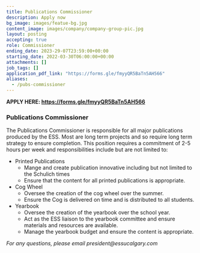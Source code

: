 ```yaml
---
title: Publications Commissioner
description: Apply now
bg_image: images/featue-bg.jpg
content_image: images/company/company-group-pic.jpg
layout: posting
accepting: true
role: Commissioner
ending_date: 2023-29-07T23:59:00+00:00
starting_date: 2022-03-30T06:00:00+00:00
attachments: []
job_tags: []
application_pdf_link: "https://forms.gle/fmyyQR5BaTn5AH566"
aliases:
  - /pubs-commissioner
---
```


**APPLY HERE: https://forms.gle/fmyyQR5BaTn5AH566**

### Publications Commissioner

The Publications Commissioner is responsible for all major publications produced by the ESS. Most are long term projects and so require long term strategy to ensure completion. This position requires a commitment of 2-5 hours per week and responsibilities include but are not limited to:

- Printed Publications
  - Mange and create publication innovative including but not limited to the Schulich times
  - Ensure that the content for all printed publications is appropriate.
- Cog Wheel
  - Oversee the creation of the cog wheel over the summer.
  - Ensure the Cog is delivered on time and is distributed to all students.
- Yearbook
  - Oversee the creation of the yearbook over the school year.
  - Act as the ESS liaison to the yearbook committee and ensure materials and resources are available.
  - Manage the yearbook budget and ensure the content is appropriate.

_For any questions, please email president@essucalgary.com_
